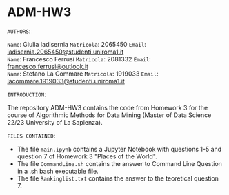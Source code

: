 # ADM-HW3

`AUTHORS`:

`Name`: Giulia Iadisernia `Matricola`: 2065450 `Email`: iadisernia.2065450@studenti.uniroma1.it <br>
`Name`: Francesco Ferrusi `Matricola`: 2081332 `Email`: francesco.ferrusi@outlook.it <br>
`Name`: Stefano La Commare `Matricola`: 1919033 `Email`: lacommare.1919033@studenti.uniroma1.it <br>

`INTRODUCTION`:

The repository ADM-HW3 contains the code from Homework 3 for the course of Algorithmic Methods for Data Mining (Master of Data Science 22/23 University of La Sapienza).

`FILES CONTAINED`:

* The file `main.ipynb` contains a Jupyter Notebook with questions 1-5 and question 7 of Homework 3 "Places of the World".
* The file `CommandLine.sh` contains the answer to Command Line Question in a .sh bash executable file.
* The file `Rankinglist.txt` contains the answer to the teoretical question 7.
